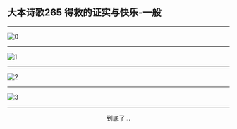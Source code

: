 
## 大本诗歌265 得救的证实与快乐-一般
        
<div id="aplayer0"></div>

---

<img alt="0" data-original="/data/d0264/0">

---

<img alt="1" data-original="/data/d0264/1">

---

<img alt="2" data-original="/data/d0264/2">

---

<img alt="3" data-original="/data/d0264/3">

---

<p style="text-align: center">到底了...</p>

<script src="/js/dist-view.js"></script>

<script>
MAIN.id = 'd0264';
        
const ap0 = new APlayer({
    container: document.getElementById('aplayer0'),
    volume: 1,
    loop: 'none',
    preload: 'none',
    audio: [{
        name: '大本诗歌265.mp3',
        artist: '大本诗歌',
        url: 'https://res.wx.qq.com/voice/getvoice?mediaid=MzI0NTk3MDM5M18yMjQ3NDkwNzgw',
        cover: '/favicon'
    }]
});
</script>
